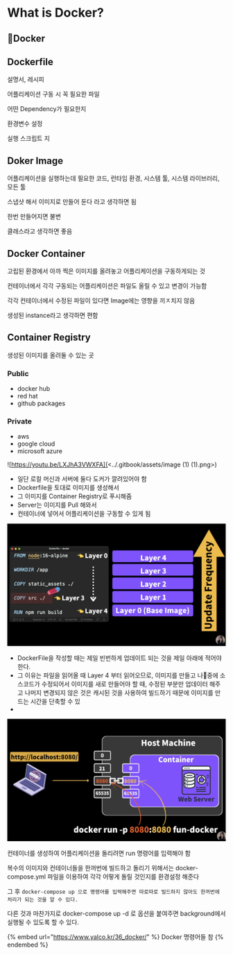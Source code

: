 # What is Docker?

## Docker

## Dockerfile

설명서, 레시피

어플리케이션 구동 시 꼭 필요한 파일

어떤 Dependency가 필요한지

환경변수 설정

실행 스크립트 지

## Doker Image

어플리케이션을 실행하는데 필요한 코드, 런타임 환경, 시스템 툴, 시스템 라이브러리, 모든 툴&#x20;

스냅샷 해서 이미지로 만들어 둔다 라고 생각하면 됨

한번 만들어지면 불변

클래스라고 생각하면 좋음&#x20;

## Docker Container

고립된 환경에서 아까 찍은 이미지를 올려놓고 어플리케이션을 구동하게되는 것

컨테이너에서 각각 구동되는 어플리케이션은 파일도 올릴 수 있고 변경이 가능함

각각 컨테이너에서 수정된 파일이 있다면 Image에는 영향을 끼ㅈ치지 않음

생성된 instance라고 생각하면 편함



## Container Registry

생성된 이미지를 올려둘 수 있는 곳

### Public

* docker hub
* red hat
* github packages

### Private

* aws
* google cloud
* microsoft azure

&#x20;

![https://youtu.be/LXJhA3VWXFA](<../.gitbook/assets/image (1) (1).png>)

* 일단 로컬 머신과 서버에 둘다 도커가 깔려있어야 함
* Dockerfile을 토대로 이미지를 생성해서
* 그 이미지를 Container Registry로 푸시해줌
* Server는 이미지를 Pull 해와서&#x20;
* 컨테이너에 넣어서 어플리케이션을 구동할 수 있게 됨

![](../.gitbook/assets/image.png)

* DockerFile을 작성할 때는 제일 빈번하게 업데이트 되는 것을 제일 아래에 적어야 한다.
* 그 이유는 파일을 읽어올 때 Layer 4 부터 읽어오므로, 이미지를 만들고 나중에 소스코드가 수정되어서 이미지를 새로 만들어야 할 때, 수정된 부분만 업데이터 해주고 나머지 변경되지 않은 것은 캐시된 것을 사용하여 빌드하기 때문에 이미지를 만드는 시간을 단축할 수 있
*

![](<../.gitbook/assets/image (2).png>)

컨테이너를 생성하여 어플리케이션을 돌리려면 run 명령어를 입력해야 함

복수의 이미지와 컨테이너들을 한꺼번에 빌드하고 돌리기 위해서는 docker-compose.yml 파일을 이용하여 각각 어떻게 돌릴 것인지를 환경설정 해준다

그 후 `docker-compose up 으로 명령어를 입력해주면 따로따로 빌드하지 않아도 한꺼번에 처리가 되는 것을 알 수 있다.`

다른 것과 마찬가지로 docker-compose up -d 로 옵션을 붙여주면 background에서 실행될 수 있도록 할 수 있다.

{% embed url="https://www.yalco.kr/36_docker/" %}
Docker 명령어들 참
{% endembed %}
